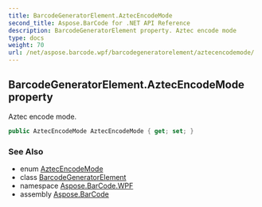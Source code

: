 ```yaml
---
title: BarcodeGeneratorElement.AztecEncodeMode
second_title: Aspose.BarCode for .NET API Reference
description: BarcodeGeneratorElement property. Aztec encode mode
type: docs
weight: 70
url: /net/aspose.barcode.wpf/barcodegeneratorelement/aztecencodemode/
---
```

## BarcodeGeneratorElement.AztecEncodeMode property

Aztec encode mode.

```csharp
public AztecEncodeMode AztecEncodeMode { get; set; }
```

### See Also

* enum [AztecEncodeMode](../../../aspose.barcode.generation/aztecencodemode/)
* class [BarcodeGeneratorElement](../)
* namespace [Aspose.BarCode.WPF](../../barcodegeneratorelement/)
* assembly [Aspose.BarCode](../../../)


